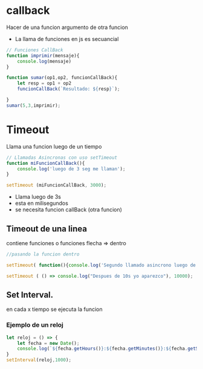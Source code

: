 # callback
Hacer de una funcion argumento de otra funcion

* La llama de funciones en js es secuancial


```js
// Funciones CallBack
function imprimir(mensaje){
    console.log(mensaje)
}

function sumar(op1,op2, funcionCallBack){
    let resp = op1 + op2
    funcionCallBack(`Resultado: ${resp}`);

}
sumar(5,3,imprimir);
```
# Timeout
Llama una funcion luego de un tiempo

```js
// Llamadas Asincronas con uso setTimeout
function miFuncionCallBack(){
    console.log('luego de 3 seg me llaman');
}

setTimeout (miFuncionCallBack, 3000);
```
* Llama luego de 3s
* esta en milisegundos
* se necesita funcion callBack (otra funcion)

## Timeout de una linea
contiene funciones o funciones flecha => dentro

```js
//pasando la funcion dentro

setTimeout( function(){console.log('Segundo llamado asincrono luego de 4s')}, 4000);

setTimeout ( () => console.log("Despues de 10s yo aparezco"), 10000);
```

## Set Interval.
en cada x tiempo se ejecuta la funcion

### Ejemplo de un reloj
```js
let reloj = () => {
    let fecha = new Date();
    console.log(`${fecha.getHours()}:${fecha.getMinutes()}:${fecha.getSeconds()}`)
}
setInterval(reloj,1000);
```
